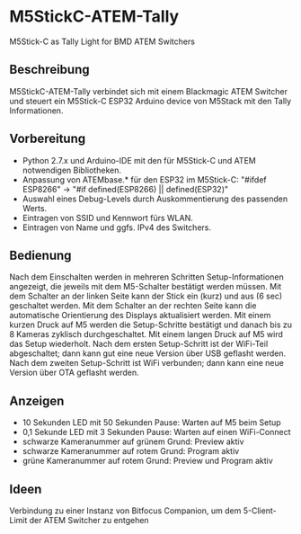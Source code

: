 # M5StickC-ATEM-Tally
M5Stick-C as Tally Light for BMD ATEM Switchers

## Beschreibung
M5StickC-ATEM-Tally verbindet sich mit einem Blackmagic ATEM Switcher und steuert ein M5Stick-C ESP32 Arduino device von M5Stack mit den Tally Informationen.

## Vorbereitung
- Python 2.7.x und Arduino-IDE mit den für M5Stick-C und ATEM notwendigen Bibliotheken. 
- Anpassung von ATEMbase.* für den ESP32 im M5Stick-C: "#ifdef ESP8266" -> "#if defined(ESP8266) || defined(ESP32)" 
- Auswahl eines Debug-Levels durch Auskommentierung des passenden Werts. 
- Eintragen von SSID und Kennwort fürs WLAN. 
- Eintragen von Name und ggfs. IPv4 des Switchers. 

## Bedienung
Nach dem Einschalten werden in mehreren Schritten Setup-Informationen angezeigt, die jeweils mit dem M5-Schalter bestätigt werden müssen. 
Mit dem Schalter an der linken Seite kann der Stick ein (kurz) und aus (6 sec) geschaltet werden. 
Mit dem Schalter an der rechten Seite kann die automatische Orientierung des Displays aktualisiert werden. 
Mit einem kurzen Druck auf M5 werden die Setup-Schritte bestätigt und danach bis zu 8 Kameras zyklisch durchgeschaltet. 
Mit einem langen Druck auf M5 wird das Setup wiederholt. 
Nach dem ersten Setup-Schritt ist der WiFi-Teil abgeschaltet; dann kann gut eine neue Version über USB geflasht werden. 
Nach dem zweiten Setup-Schritt ist WiFi verbunden; dann kann eine neue Version über OTA geflasht werden. 

## Anzeigen
- 10 Sekunden LED mit 50 Sekunden Pause: Warten auf M5 beim Setup
- 0,1 Sekunde LED mit 3 Sekunden Pause: Warten auf einen WiFi-Connect
- schwarze Kameranummer auf grünem Grund: Preview aktiv
- schwarze Kameranummer auf rotem Grund: Program aktiv
- grüne Kameranummer auf rotem Grund: Preview und Program aktiv

## Ideen
Verbindung zu einer Instanz von Bitfocus Companion, um dem 5-Client-Limit der ATEM Switcher zu entgehen

